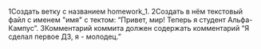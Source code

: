 1Создать ветку с названием homework_1.
2Создать в нём текстовый файл c именем "имя" с тектом: “Привет, мир! Теперь я студент Альфа-Кампус”.
3Комментарий коммита должен содержать комментарий “Я сделал первое ДЗ, я - молодец.”